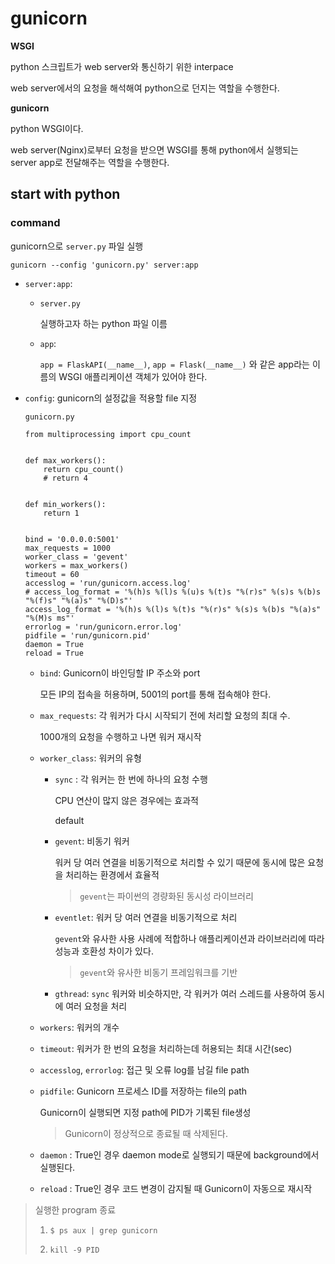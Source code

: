 # gunicorn

**WSGI**

python 스크립트가 web server와 통신하기 위한 interpace

web server에서의 요청을 해석해여 python으로 던지는 역할을 수행한다.



**gunicorn**

python WSGI이다.

web server(Nginx)로부터 요청을 받으면 WSGI를 통해  python에서 실행되는 server app로 전달해주는 역할을 수행한다.



## start with python

### command

gunicorn으로 `server.py` 파일 실행

```
gunicorn --config 'gunicorn.py' server:app
```

- `server:app`: 

  - `server.py`

    실행하고자 하는 python 파일 이름

  - `app`: 

    `app = FlaskAPI(__name__)`, `app = Flask(__name__)` 와 같은 app라는 이름의 WSGI 애플리케이션 객체가 있어야 한다.

- `config`: gunicorn의 설정값을 적용할 file 지정

  `gunicorn.py`

  ```
  from multiprocessing import cpu_count
  
  
  def max_workers():
      return cpu_count()
      # return 4
  
  
  def min_workers():
      return 1
  
  
  bind = '0.0.0.0:5001'		
  max_requests = 1000
  worker_class = 'gevent'
  workers = max_workers()
  timeout = 60
  accesslog = 'run/gunicorn.access.log'
  # access_log_format = '%(h)s %(l)s %(u)s %(t)s "%(r)s" %(s)s %(b)s "%(f)s" "%(a)s" "%(D)s"'
  access_log_format = '%(h)s %(l)s %(t)s "%(r)s" %(s)s %(b)s "%(a)s" "%(M)s ms"'
  errorlog = 'run/gunicorn.error.log'
  pidfile = 'run/gunicorn.pid'
  daemon = True
  reload = True
  ```

  - `bind`: Gunicorn이 바인딩할 IP 주소와 port

    모든 IP의 접속을 허용하며, 5001의 port를 통해 접속해야 한다.

  - `max_requests`: 각 워커가 다시 시작되기 전에 처리할 요청의 최대 수. 

    1000개의 요청을 수행하고 나면 워커 재시작

  - `worker_class`: 워커의 유형

    - `sync` : 각 워커는 한 번에 하나의 요청 수행

      CPU 연산이 많지 않은 경우에는 효과적

      default

    - `gevent`: 비동기 워커

      워커 당 여러 연결을 비동기적으로 처리할 수 있기 때문에 동시에 많은 요청을 처리하는 환경에서 효율적

      > `gevent`는 파이썬의 경량화된 동시성 라이브러리

    - `eventlet`: 워커 당 여러 연결을 비동기적으로 처리

      `gevent`와 유사한 사용 사례에 적합하나 애플리케이션과 라이브러리에 따라 성능과 호환성 차이가 있다.

      > `gevent`와 유사한 비동기 프레임워크를 기반

    - `gthread`: `sync` 워커와 비슷하지만, 각 워커가 여러 스레드를 사용하여 동시에 여러 요청을 처리

  - `workers`: 워커의 개수

  - `timeout`: 워커가 한 번의 요청을 처리하는데 허용되는 최대 시간(sec)

  - `accesslog`, `errorlog`: 접근 및 오류 log를 남길 file path

  - `pidfile`: Gunicorn 프로세스 ID를 저장하는 file의 path

    Gunicorn이 실행되면 지정 path에 PID가 기록된 file생성

    > Gunicorn이 정상적으로 종료될 때 삭제된다.

  - `daemon` : True인 경우 daemon mode로 실행되기 때문에 background에서 실행된다.

  - `reload` : True인 경우 코드 변경이 감지될 때 Gunicorn이 자동으로 재시작



> 실행한 program 종료
>
> 1. ```
>    $ ps aux | grep gunicorn
>    ```
>
> 2. ```
>    kill -9 PID
>    ```









